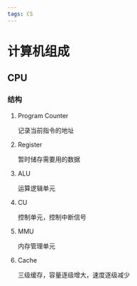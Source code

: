 ```yaml
---
tags: CS
---
```

# 计算机组成

## CPU

### 结构

1.  Program Counter

    记录当前指令的地址

2.  Register

    暂时储存需要用的数据

3.  ALU

    运算逻辑单元

4.  CU

    控制单元，控制中断信号

5.  MMU

    内存管理单元

6.  Cache

    三级缓存，容量逐级增大，速度逐级减少
